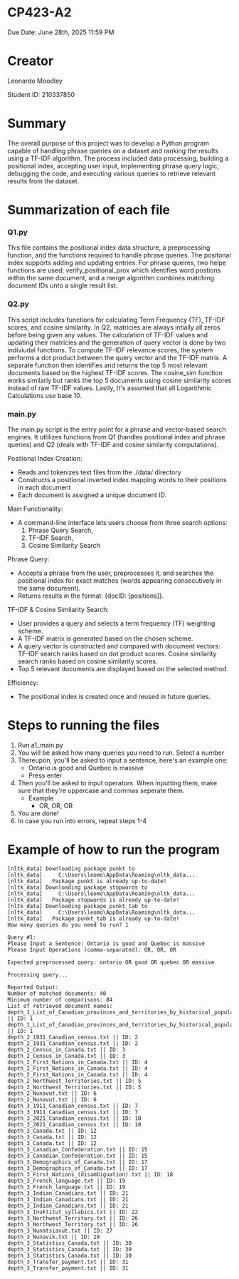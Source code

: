 # CP423-A2
Due Date: June 28th, 2025 11:59 PM

# Creator
Leonardo Moodley

Student ID: 210337850

# Summary
The overall purpose of this project was to develop a Python program capable of handling phrase queries on a dataset 
and ranking the results using a TF-IDF algorithm. The process included data processing, building a positional index,
accepting user input, implementing phrase query logic, debugging the code, and executing various queries to retrieve relevant
results from the dataset.
# Summarization of each file
### Q1.py

This file contains the positional index data structure, a preprocessing function, and the functions required to handle phrase queries.
The positonal index supports adding and updating entries. For phrase queires, two helpe functions are used; verify_positional_prox which
identifies word postions within the same document, and a merge algorithm combines matching document IDs unto a single result list.

### Q2.py

This script includes functions for calculating Term Frequency (TF), TF-IDF scores, and cosine similarity. In Q2, matricies are always intially
all zeros before being given any values. The calculation of TF-IDF values and updating their matricies and the generation of query vector is done by two indiviudal functions. 
To compute TF-IDF relevance scores, the system performs a dot product between the query vector and the TF-IDF matrix. A separate function then identifies and returns the top 5 most relevant documents based on the highest TF-IDF scores.
The cosine_sim function works similarly but ranks the top 5 documents using cosine similarity scores instead of raw TF-IDF values.
Lastly, It's assumed that all Logarithmic Calculations use base 10.
### main.py

The main.py script is the entry point for a phrase and vector-based search engines. It utlilizes functions from Q1 (handles positional index and phrase queries) and Q2 (deals with TF-IDF and cosine similarity computations).

Positional Index Creation:
- Reads and tokenizes text files from the ./data/ directory
- Constructs a positional inverted index mapping words to their positions in each document
- Each document is assigned a unique document ID.

Main Functionality:
- A command-line interface lets users choose from three search options:
  1. Phrase Query Search,
  2. TF-IDF Search,
  3. Cosine Similarity Search

Phrase Query:
- Accepts a phrase from the user, preprocesses it, and searches the positional index for exact matches (words appearing consecutively in the same document).
- Returns results in the format: {docID: [positions]}.


TF-IDF & Cosine Similarity Search:
- User provides a query and selects a term frequency (TF) weighting scheme.
- A TF-IDF matrix is generated based on the chosen scheme.
- A query vector is constructed and compared with document vectors: TF-IDF search ranks based on dot product scores. Cosine similarity search ranks based on cosine similarity scores.
- Top 5 relevant documents are displayed based on the selected method.

Efficiency:
- The positional index is created once and reused in future queries.
# Steps to running the files
1. Run a1_main.py
2. You will be asked how many queries you need to run. Select a number
3. Thereupon, you'll be asked to input a sentence, here's an example one:
     - Ontario is good and Quebec is massive
     - Press enter
4. Then you'll be asked to input operators. When inputting them, make sure that they're uppercase and commas seperate them.
    - Example
      - OR, OR, OR
5. You are done!
6. In case you run into errors, repeat steps 1-4

# Example of how to run the program
```
[nltk_data] Downloading package punkt to
[nltk_data]     C:\Users\leomo\AppData\Roaming\nltk_data...
[nltk_data]   Package punkt is already up-to-date!
[nltk_data] Downloading package stopwords to
[nltk_data]     C:\Users\leomo\AppData\Roaming\nltk_data...
[nltk_data]   Package stopwords is already up-to-date!
[nltk_data] Downloading package punkt_tab to
[nltk_data]     C:\Users\leomo\AppData\Roaming\nltk_data...
[nltk_data]   Package punkt_tab is already up-to-date!
How many queries do you need to run? 1

Query #1:
Please Input a Sentence: Ontario is good and Quebec is massive
Please Input Operations (comma-separated): OR, OR, OR

Expected preprocessed query: ontario OR good OR quebec OR massive

Processing query...

Reported Output:
Number of matched documents: 40
Minimum number of comparisons: 84
List of retrieved document names:
depth_1_List_of_Canadian_provinces_and_territories_by_historical_population.txt || ID: 1
depth_1_List_of_Canadian_provinces_and_territories_by_historical_population.txt || ID: 1
depth_2_1931_Canadian_census.txt || ID: 2
depth_2_1931_Canadian_census.txt || ID: 2
depth_2_Census_in_Canada.txt || ID: 3
depth_2_Census_in_Canada.txt || ID: 3
depth_2_First_Nations_in_Canada.txt || ID: 4
depth_2_First_Nations_in_Canada.txt || ID: 4
depth_2_First_Nations_in_Canada.txt || ID: 4
depth_2_Northwest_Territories.txt || ID: 5
depth_2_Northwest_Territories.txt || ID: 5
depth_2_Nunavut.txt || ID: 6
depth_2_Nunavut.txt || ID: 6
depth_3_1911_Canadian_census.txt || ID: 7
depth_3_1911_Canadian_census.txt || ID: 7
depth_3_2021_Canadian_census.txt || ID: 10
depth_3_2021_Canadian_census.txt || ID: 10
depth_3_Canada.txt || ID: 12
depth_3_Canada.txt || ID: 12
depth_3_Canada.txt || ID: 12
depth_3_Canadian_Confederation.txt || ID: 15
depth_3_Canadian_Confederation.txt || ID: 15
depth_3_Demographics_of_Canada.txt || ID: 17
depth_3_Demographics_of_Canada.txt || ID: 17
depth_3_First_Nations_(disambiguation).txt || ID: 18
depth_3_French_language.txt || ID: 19
depth_3_French_language.txt || ID: 19
depth_3_Indian_Canadians.txt || ID: 21
depth_3_Indian_Canadians.txt || ID: 21
depth_3_Indian_Canadians.txt || ID: 21
depth_3_Inuktitut_syllabics.txt || ID: 22
depth_3_Northwest_Territory.txt || ID: 26
depth_3_Northwest_Territory.txt || ID: 26
depth_3_Nunatsiavut.txt || ID: 27
depth_3_Nunavik.txt || ID: 28
depth_3_Statistics_Canada.txt || ID: 30
depth_3_Statistics_Canada.txt || ID: 30
depth_3_Statistics_Canada.txt || ID: 30
depth_3_Transfer_payment.txt || ID: 31
depth_3_Transfer_payment.txt || ID: 31
```

